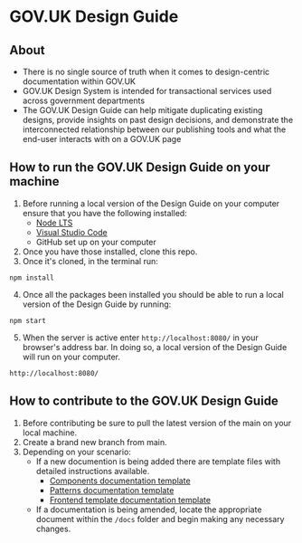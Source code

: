 # GOV.UK Design Guide
## About
- There is no single source of truth when it comes to design-centric documentation within GOV.UK
- GOV.UK Design System is intended for transactional services used across government departments
- The GOV.UK Design Guide can help mitigate duplicating existing designs, provide insights on past design decisions, and demonstrate the interconnected relationship between our publishing tools and what the end-user interacts with on a GOV.UK page

## How to run the GOV.UK Design Guide on your machine
1. Before running a local version of the Design Guide on your computer ensure that you have the following installed:
    - [Node LTS](https://nodejs.org/en)
    - [Visual Studio Code](https://code.visualstudio.com/)
    - GitHub set up on your computer
2. Once you have those installed, clone this repo.
3. Once it's cloned, in the terminal run:
```
npm install
```
4. Once all the packages been installed you should be able to run a local version of the Design Guide by running:
```
npm start
```
5. When the server is active enter `http://localhost:8080/` in your browser's address bar. In doing so, a local version of the Design Guide will run on your computer.
```
http://localhost:8080/
```

## How to contribute to the GOV.UK Design Guide
1. Before contributing be sure to pull the latest version of the main on your local machine.
2. Create a brand new branch from main.
3. Depending on your scenario:
    - If a new documention is being added there are template files with detailed instructions available.
        - [Components documentation template](https://github.com/alphagov/govuk-design-guide/blob/main/docs/components/*components-documentation-template.md?plain=1)
        - [Patterns documentation template](https://github.com/alphagov/govuk-design-guide/blob/main/docs/patterns/*patterns-documentation-template.md?plain=1)
        - [Frontend template documentation template](https://github.com/alphagov/govuk-design-guide/blob/main/docs/frontend-templates/*frontend-template-documentation-template.md?plain=1)
    - If a documentation is being amended, locate the appropriate document within the `/docs` folder and begin making any necessary changes.

